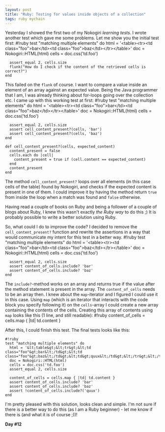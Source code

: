 ```yaml
---
layout: post
title: "Ruby: Testing for values inside objects of a collection"
tags: ruby mychain
---
```

Yesterday I showed the first two of my Nokogiri *learning tests*. I wrote another test which gave me some problems. Let me show you the initial test first:
    #!ruby
    test "matching multiple elements" do
      html = '&lt;table&gt;&lt;tr&gt;&lt;td class="foo"&gt;bar&lt;/td&gt;&lt;td class="foo"&gt;baz&lt;/td&gt;&lt;/tr&gt;&lt;/table&gt;'
      doc = Nokogiri::HTML(html)
      cells = doc.css('td.foo')

      assert_equal 2, cells.size
      flunk("How do I check if the content of the retrieved cells is correct?")
    end

This failed on the `flunk` of course. I want to compare a value inside an element of an array against an expected value. Being the Java programmer that I am, I was already thinking about for-loops going over the collection etc. I came up with this working test at first:
    #!ruby
    test "matching multiple elements" do
      html = '&lt;table&gt;&lt;tr&gt;&lt;td class="foo"&gt;bar&lt;/td&gt;&lt;td class="foo"&gt;baz&lt;/td&gt;&lt;/tr&gt;&lt;/table&gt;'
      doc = Nokogiri::HTML(html)
      cells = doc.css('td.foo')

      assert_equal 2, cells.size
      assert cell_content_present?(cells, 'bar')
      assert cell_content_present?(cells, 'baz')
    end

    def cell_content_present?(cells, expected_content)
      content_present = false
      cells.each do |cell|
        content_present = true if (cell.content == expected_content)
      end
      content_present
    end

The method `cell_content_present?` loops over all elements (in this case cells of the table) found by Nokogiri, and checks if the expected content is present in one of them. I could improve it by having the method return `true` from inside the loop when a match was found and `false` otherwise.

Having read a couple of books on Ruby and being a follower of a couple of blogs about Ruby, I knew this wasn't exactly *the Ruby way* to do this ;) It is probably possible to write a better solution using Ruby.

So, what could I do to improve the code? I decided to remove the `cell_content_present?` function and rewrite the assertions in a way that would communicate my intent for this test in a better way.
    #!ruby
    test "matching multiple elements" do
      html = '&lt;table&gt;&lt;tr&gt;&lt;td class="foo"&gt;bar&lt;/td&gt;&lt;td class="foo"&gt;baz&lt;/td&gt;&lt;/tr&gt;&lt;/table&gt;'
      doc = Nokogiri::HTML(html)
      cells = doc.css('td.foo')

      assert_equal 2, cells.size
      assert content_of_cells.include? 'bar'
      assert content_of_cells.include? 'baz'
    end

The `include?`-method works on an array and returns true if the value after the method statement is present in the array. The `content_of_cells` needs to be an array then. I knew about the `map`-iterator and I figured I could use it in this case. Using `map` (which is an iterator that interacts with the code block you specify following it) on the `cells`-array I could create a new array containing the contents of the cells. Creating this array of contents using `map` looks like this (1 line, and still readable):
    #!ruby
    content_of_cells = cells.map { |td| td.content }

After this, I could finish this test. The final tests looks like this:

    #!ruby
    test "matching multiple elements" do
      html = '&lt;table&gt;&lt;tr&gt;&lt;td class="foo"&gt;bar&lt;/td&gt;&lt;td class="foo"&gt;baz&lt;/td&gt;&lt;td&gt;quux&lt;/td&gt;&lt;/tr&gt;&lt;/table&gt;'
      doc = Nokogiri::HTML(html)
      cells = doc.css('td.foo')
      assert_equal 2, cells.size

      content_of_cells = cells.map { |td| td.content }
      assert content_of_cells.include? 'bar'
      assert content_of_cells.include? 'baz'
      assert !content_of_cells.include?('quux')
    end

I'm pretty pleased with this solution, looks clean and simple. I'm not sure if there is a better way to do this (as I am a Ruby beginner) - let me know if there is (and what it is of course ;))!

**Day #12**
